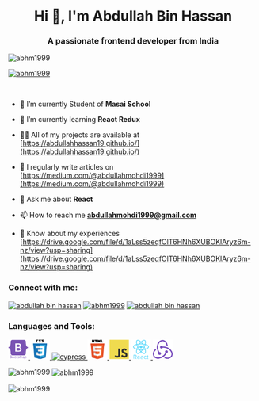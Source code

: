 <h1 align="center">Hi 👋, I'm Abdullah Bin Hassan</h1>
<h3 align="center">A passionate frontend developer from India</h3>

<p align="left"> <img src="https://komarev.com/ghpvc/?username=abhm1999&label=Profile%20views&color=0e75b6&style=flat" alt="abhm1999" /> </p>

<p align="left"> <a href="https://github.com/ryo-ma/github-profile-trophy"><img src="https://github-profile-trophy.vercel.app/?username=abdullahhassan19" alt="abhm1999" /></a> </p>

<p align="left"> <a href="https://twitter.com/" target="blank"><img src="https://img.shields.io/twitter/follow/?logo=twitter&style=for-the-badge" alt="" /></a> </p>

- 🔭 I’m currently Student of **Masai School**

- 🌱 I’m currently learning **React Redux**

- 👨‍💻 All of my projects are available at [https://abdullahhassan19.github.io/](https://abdullahhassan19.github.io/)

- 📝 I regularly write articles on [https://medium.com/@abdullahmohdi1999](https://medium.com/@abdullahmohdi1999)

- 💬 Ask me about **React**

- 📫 How to reach me **abdullahmohdi1999@gmail.com**

- 📄 Know about my experiences [https://drive.google.com/file/d/1aLss5zeqfOlT6HNh6XUBOKlAryz6m-nz/view?usp=sharing](https://drive.google.com/file/d/1aLss5zeqfOlT6HNh6XUBOKlAryz6m-nz/view?usp=sharing)

<h3 align="left">Connect with me:</h3>
<p align="left">
<a href="https://linkedin.com/in/abdullah bin hassan" target="blank"><img align="center" src="https://raw.githubusercontent.com/rahuldkjain/github-profile-readme-generator/master/src/images/icons/Social/linked-in-alt.svg" alt="abdullah bin hassan" height="30" width="40" /></a>
<a href="https://codesandbox.com/abhm1999" target="blank"><img align="center" src="https://raw.githubusercontent.com/rahuldkjain/github-profile-readme-generator/master/src/images/icons/Social/codesandbox.svg" alt="abhm1999" height="30" width="40" /></a>
<a href="https://www.hackerrank.com/abdullah bin hassan" target="blank"><img align="center" src="https://raw.githubusercontent.com/rahuldkjain/github-profile-readme-generator/master/src/images/icons/Social/hackerrank.svg" alt="abdullah bin hassan" height="30" width="40" /></a>
</p>

<h3 align="left">Languages and Tools:</h3>
<p align="left"> <a href="https://getbootstrap.com" target="_blank" rel="noreferrer"> <img src="https://raw.githubusercontent.com/devicons/devicon/master/icons/bootstrap/bootstrap-plain-wordmark.svg" alt="bootstrap" width="40" height="40"/> </a> <a href="https://www.w3schools.com/css/" target="_blank" rel="noreferrer"> <img src="https://raw.githubusercontent.com/devicons/devicon/master/icons/css3/css3-original-wordmark.svg" alt="css3" width="40" height="40"/> </a> <a href="https://www.cypress.io" target="_blank" rel="noreferrer"> <img src="https://raw.githubusercontent.com/simple-icons/simple-icons/6e46ec1fc23b60c8fd0d2f2ff46db82e16dbd75f/icons/cypress.svg" alt="cypress" width="40" height="40"/> </a> <a href="https://www.w3.org/html/" target="_blank" rel="noreferrer"> <img src="https://raw.githubusercontent.com/devicons/devicon/master/icons/html5/html5-original-wordmark.svg" alt="html5" width="40" height="40"/> </a> <a href="https://developer.mozilla.org/en-US/docs/Web/JavaScript" target="_blank" rel="noreferrer"> <img src="https://raw.githubusercontent.com/devicons/devicon/master/icons/javascript/javascript-original.svg" alt="javascript" width="40" height="40"/> </a> <a href="https://reactjs.org/" target="_blank" rel="noreferrer"> <img src="https://raw.githubusercontent.com/devicons/devicon/master/icons/react/react-original-wordmark.svg" alt="react" width="40" height="40"/> </a> <a href="https://redux.js.org" target="_blank" rel="noreferrer"> <img src="https://raw.githubusercontent.com/devicons/devicon/master/icons/redux/redux-original.svg" alt="redux" width="40" height="40"/> </a> </p>

<p><img align="left" src="https://github-readme-stats.vercel.app/api/top-langs?username=abdullahhassan19&show_icons=true&locale=en&layout=compact" alt="abhm1999" /></p>

<p>&nbsp;<img align="center" src="https://github-readme-stats.vercel.app/api?username=abdullahhassan19&show_icons=true&locale=en" alt="abhm1999" /></p>

<p><img align="center" src="https://github-readme-streak-stats.herokuapp.com/?user=abdullahhassan19&" alt="abhm1999" /></p>
